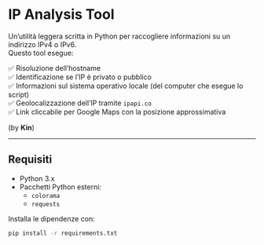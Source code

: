 # IP Analysis Tool

Un’utilità leggera scritta in Python per raccogliere informazioni su un indirizzo IPv4 o IPv6.  
Questo tool esegue:

✅ Risoluzione dell’hostname  
✅ Identificazione se l’IP è privato o pubblico  
✅ Informazioni sul sistema operativo locale (del computer che esegue lo script)  
✅ Geolocalizzazione dell’IP tramite `ipapi.co`  
✅ Link cliccabile per Google Maps con la posizione approssimativa  

(by **Kin**)

---

## Requisiti

- Python 3.x  
- Pacchetti Python esterni:  
  - `colorama`  
  - `requests`  

Installa le dipendenze con:

```bash
pip install -r requirements.txt
